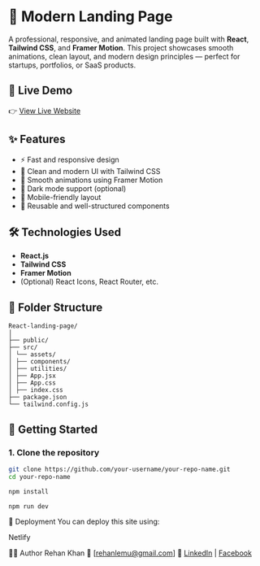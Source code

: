 # 🚀 Modern Landing Page

A professional, responsive, and animated landing page built with **React**, **Tailwind CSS**, and **Framer Motion**. This project showcases smooth animations, clean layout, and modern design principles — perfect for startups, portfolios, or SaaS products.

## 🔗 Live Demo

👉 [View Live Website](https://modernlandingp.netlify.app/)



## ✨ Features

- ⚡ Fast and responsive design
- 🎨 Clean and modern UI with Tailwind CSS
- 💫 Smooth animations using Framer Motion
- 🌙 Dark mode support (optional)
- 📱 Mobile-friendly layout
- 🧩 Reusable and well-structured components

## 🛠️ Technologies Used

- **React.js**
- **Tailwind CSS**
- **Framer Motion**
- (Optional) React Icons, React Router, etc.

## 📁 Folder Structure

```base
React-landing-page/
│
├── public/
├── src/
│ └── assets/
│ ├── components/
│ ├── utilities/
│ ├── App.jsx
│ ├── App.css
│ ├── index.css
├── package.json
└── tailwind.config.js
```

## 🚀 Getting Started

### 1. Clone the repository

```bash
git clone https://github.com/your-username/your-repo-name.git
cd your-repo-name

npm install

npm run dev
```

📌 Deployment
You can deploy this site using:

Netlify


🙋‍♂️ Author
Rehan Khan
📧 [rehanlemu@gmail.com]
🔗 [LinkedIn](https://www.linkedin.com/in/kh-rehan207/) | [Facebook](https://www.facebook.com/kh.rehan207/)


